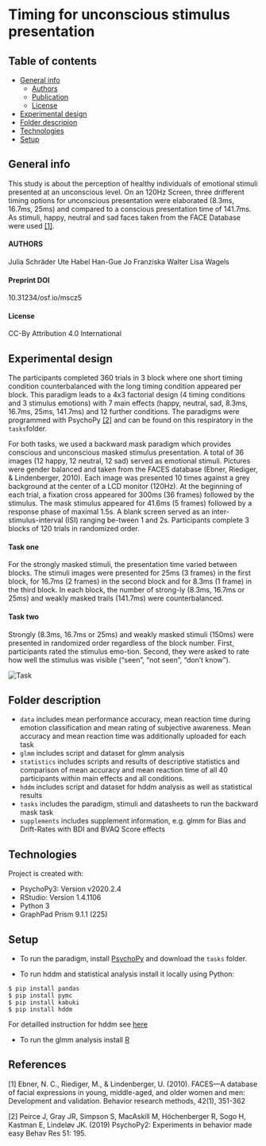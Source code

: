 # Timing for unconscious stimulus presentation

## Table of contents
* [General info](#general-info)
	* [Authors](#authors) 
	* [Publication](#preprint-DOI)
	* [License](#license)
* [Experimental design](#experimental-design)
* [Folder descripion](#folder-description)
* [Technologies](#technologies)
* [Setup](#setup)

## General info
This study is about the perception of healthy individuals of emotional stimuli presented at an unconscious level.
On an 120Hz Screen, three drifferent timing options for unconscious presentation were elaborated (8.3ms, 16.7ms, 25ms) and compared to a conscious presentation time of 141.7ms. As stimuli, happy, neutral and sad faces taken from the FACE Database were used [[1]](#1).

#### AUTHORS
Julia Schräder Ute Habel Han-Gue Jo Franziska Walter Lisa Wagels


#### Preprint DOI

10.31234/osf.io/mscz5

#### License

CC-By Attribution 4.0 International 

## Experimental design
The participants completed 360 trials in 3 block where one short timing condition counterbalanced with the long timing condition appeared per block.
This paradigm leads to a 4x3 factorial design (4 timing conditions and 3 stimulus emotions) with 7 main effects (happy, neutral, sad, 8.3ms, 16.7ms, 25ms, 141.7ms) and 12 further conditions. The paradigms were programmed with PsychoPy [[2]](#2) and can be found on this respiratory in the `tasks`folder.

For both tasks, we used a backward mask paradigm which provides conscious and unconscious masked stimulus presentation. 
A total of 36 images (12 happy, 12 neutral, 12 sad) served as emotional stimuli. Pictures were gender balanced and taken from the FACES database (Ebner, Riediger, & Lindenberger, 2010). Each image was presented 10 times against a grey background at the center of a LCD monitor (120Hz).
At the beginning of each trial, a fixation cross appeared for 300ms (36 frames) followed by the stimulus. The mask stimulus appeared for 41.6ms (5 frames) followed by a response phase of maximal 1.5s. A blank screen served as an inter-stimulus-interval (ISI) ranging be-tween 1 and 2s. Participants complete 3 blocks of 120 trials in randomized order. 
#### Task one
For the strongly masked stimuli, the presentation time varied between blocks. The stimuli images were presented for 25ms (3 frames) in the first block, for 16.7ms (2 frames) in the second block and for 8.3ms (1 frame) in the third block. In each block, the number of strong-ly (8.3ms, 16.7ms or 25ms) and weakly masked trails (141.7ms) were counterbalanced.
#### Task two
Strongly (8.3ms, 16.7ms or 25ms) and weakly masked stimuli (150ms) were presented in randomized order regardless of the block number. First, participants rated the stimulus emo-tion. Second, they were asked to rate how well the stimulus was visible (“seen”, “not seen”, “don’t know”).



![Task](https://user-images.githubusercontent.com/54576554/177995788-00923aa0-545a-4e0b-9080-ffa46b8f249d.png)



## Folder description
* `data` includes mean performance accuracy, mean reaction time during emotion classification and mean rating of subjective awareness. Mean accuracy and mean reaction time was additionally uploaded for each task
* `glmm` includes script and dataset for glmm analysis
* `statistics` includes scripts and results of descriptive statistics and comparison of mean accuracy and mean reaction time of all 40 participants within main effects and all conditions.
* `hddm` includes script and dataset for hddm analysis as well as statistical results
* `tasks` includes the paradigm, stimuli and datasheets to run the backward mask task
* `supplements` includes supplement information, e.g. glmm for Bias and Drift-Rates with BDI and BVAQ Score effects

## Technologies
Project is created with:
* PsychoPy3: Version v2020.2.4
* RStudio: Version 1.4.1106
* Python 3
* GraphPad Prism 9.1.1 (225)
	
	
## Setup
* To run the paradigm, install [PsychoPy](https://www.psychopy.org/download.html) and download the `tasks` folder. 

* To run hddm and statistical analysis install it locally using Python:

```
$ pip install pandas
$ pip install pymc
$ pip install kabuki
$ pip install hddm

```
For detailled instruction for hddm see [here](http://ski.clps.brown.edu/hddm_docs/)

* To run the glmm analysis install [R](https://www.rstudio.com/products/rstudio/download/)



## References
<a id="1">[1]</a> 
Ebner, N. C., Riediger, M., & Lindenberger, U. (2010). FACES—A database of facial expressions in young, middle-aged, and older women and men: Development and validation. Behavior research methods, 42(1), 351-362

<a id="2">[2]</a> 
Peirce J, Gray JR, Simpson S, MacAskill M, Höchenberger R, Sogo H, Kastman E, Lindeløv JK. (2019) 
        PsychoPy2: Experiments in behavior made easy Behav Res 51: 195. 
	


